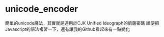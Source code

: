 # unicode_encoder
 簡單的unicode魔法，其實就是適用於CJK Unified Ideograph的凱薩密碼
 順便把Javascript的語法複習一下，還有讓我的Github看起來有一點變化